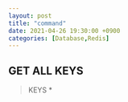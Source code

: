 ```yaml
---
layout: post
title: "command"
date: 2021-04-26 19:30:00 +0900
categories: [Database,Redis]
---
```


## GET ALL KEYS
> KEYS *
